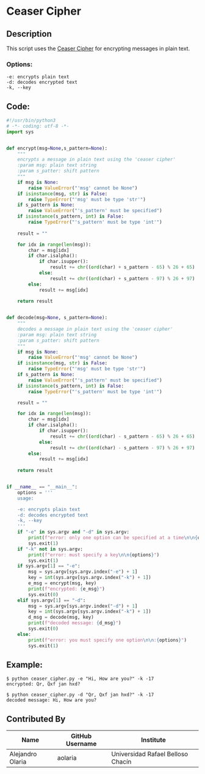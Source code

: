 # Ceaser Cipher

## Description
This script uses the [Ceaser Cipher](https://en.wikipedia.org/wiki/Caesar_cipher) for encrypting messages in plain text.


### Options: 
    -e: encrypts plain text
    -d: decodes encrypted text
    -k, --key


## Code:
```python
#!/usr/bin/python3
# -*- coding: utf-8 -*-
import sys


def encrypt(msg=None,s_pattern=None):
    """
    encrypts a message in plain text using the 'ceaser cipher'
    :param msg: plain text string
    :param s_patter: shift pattern
    """
    if msg is None:
        raise ValueError("'msg' cannot be None")
    if isinstance(msg, str) is False:
        raise TypeError("'msg' must be type 'str'")
    if s_pattern is None:
        raise ValueError("'s_pattern' must be specified")
    if isinstance(s_pattern, int) is False:
        raise TypeError("'s_pattern' must be type 'int'")
    
    result = ""

    for idx in range(len(msg)):
        char = msg[idx]
        if char.isalpha():
            if char.isupper():
                result += chr((ord(char) + s_pattern - 65) % 26 + 65)
            else:
                result += chr((ord(char) + s_pattern - 97) % 26 + 97)
        else:
            result += msg[idx]
    
    return result


def decode(msg=None, s_pattern=None):
    """
    decodes a message in plain text using the 'ceaser cipher'
    :param msg: plain text string
    :param s_patter: shift pattern
    """
    if msg is None:
        raise ValueError("'msg' cannot be None")
    if isinstance(msg, str) is False:
        raise TypeError("'msg' must be type 'str'")
    if s_pattern is None:
        raise ValueError("'s_pattern' must be specified")
    if isinstance(s_pattern, int) is False:
        raise TypeError("'s_pattern' must be type 'int'")

    result = ""

    for idx in range(len(msg)):
        char = msg[idx]
        if char.isalpha():
            if char.isupper():
                result += chr((ord(char) - s_pattern - 65) % 26 + 65)
            else:
                result += chr((ord(char) - s_pattern - 97) % 26 + 97)
        else:
            result += msg[idx]
    
    return result


if __name__ == "__main__":
    options = ''' 
    usage: 

    -e: encrypts plain text
    -d: decodes encrypted text
    -k, --key
    '''
    if "-e" in sys.argv and "-d" in sys.argv:
        print(f"error: only one option can be specified at a time\n\n{options}")
        sys.exit(1)
    if "-k" not in sys.argv:
        print(f"error: must specify a key\n\n{options}")
        sys.exit(1)
    if sys.argv[1] == "-e":
        msg = sys.argv[sys.argv.index("-e") + 1]
        key = int(sys.argv[sys.argv.index("-k") + 1])
        e_msg = encrypt(msg, key)
        print(f"encrypted: {e_msg}")
        sys.exit(0)
    elif sys.argv[1] == "-d":
        msg = sys.argv[sys.argv.index("-d") + 1]
        key = int(sys.argv[sys.argv.index("-k") + 1])
        d_msg = decode(msg, key)
        print(f"decoded message: {d_msg}")
        sys.exit(0)
    else:
        print(f"error: you must specify one option\n\n:{options}")
        sys.exit(1)
```


## Example:

    $ python ceaser_cipher.py -e "Hi, How are you?" -k -17
    encrypted: Qr, Qxf jan hxd?
    
    $ python ceaser_cipher.py -d "Qr, Qxf jan hxd?" -k -17
    decoded message: Hi, How are you?


## Contributed By

| Name | GitHub Username | Institute |
| --- | --- | --- |
| Alejandro Olaria | aolaria | Universidad Rafael Belloso Chacín |